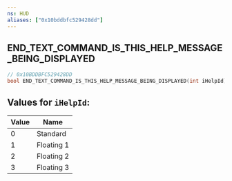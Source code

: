 ```yaml
---
ns: HUD
aliases: ["0x10bddbfc529428dd"]
---
```

## END_TEXT_COMMAND_IS_THIS_HELP_MESSAGE_BEING_DISPLAYED

```c
// 0x10BDDBFC529428DD
bool END_TEXT_COMMAND_IS_THIS_HELP_MESSAGE_BEING_DISPLAYED(int iHelpId);
```

## Values for `iHelpId`:
| Value | Name |
| --- | --- |
| 0 | Standard |
| 1 | Floating 1 |
| 2 | Floating 2 |
| 3 | Floating 3 |

